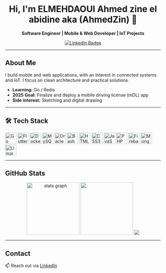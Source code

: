 <div align="center">
  <h1>Hi, I'm ELMEHDAOUI Ahmed zine el abidine aka (AhmedZin) 👋</h1>
  <p><strong>Software Engineer | Mobile & Web Developer | IoT Projects</strong></p>
  <a href="https://www.linkedin.com/in/ahmed-elmehdaoui-234182278/" target="_blank">
    <img src="https://img.shields.io/badge/LinkedIn-Connect-blue?style=for-the-badge&logo=linkedin" alt="LinkedIn Badge">
  </a>
</div>

---

## About Me

I build mobile and web applications, with an interest in connected systems and IoT. I focus on clean architecture and practical solutions.

- **Learning:** Go / Redis
- **2025 Goal:** Finalize and deploy a mobile driving license (mDL) app
- **Side interest:** Sketching and digital drawing

---

## 🛠 Tech Stack

<p align="left">
  <img alt="Go" width="36px" src="https://go.dev/blog/go-brand/Go-Logo/SVG/Go-Logo_Blue.svg" />
  <img alt="Flutter" width="36px" src="https://cdn.jsdelivr.net/gh/devicons/devicon/icons/flutter/flutter-original.svg" />
  <img alt="Docker" width="36px" src="https://www.svgrepo.com/show/349342/docker.svg" />
  <img alt="MySQL" width="36px" src="https://cdn.jsdelivr.net/gh/devicons/devicon/icons/mysql/mysql-original.svg" />
  <img alt="Oracle" width="36px" src="https://cdn.jsdelivr.net/gh/devicons/devicon/icons/oracle/oracle-original.svg" />
  <img alt="Bash" width="36px" src="https://upload.wikimedia.org/wikipedia/commons/thumb/4/4b/Bash_Logo_Colored.svg/512px-Bash_Logo_Colored.svg.png" />
  <img alt="HTML5" width="36px" src="https://cdn.jsdelivr.net/gh/devicons/devicon/icons/html5/html5-original.svg" />
  <img alt="CSS3" width="36px" src="https://cdn.jsdelivr.net/gh/devicons/devicon/icons/css3/css3-original.svg" />
  <img alt="JavaScript" width="36px" src="https://cdn.jsdelivr.net/gh/devicons/devicon/icons/javascript/javascript-original.svg" />
  <img alt="PHP" width="36px" src="https://upload.wikimedia.org/wikipedia/commons/thumb/2/27/PHP-logo.svg/711px-PHP-logo.svg.png" />
  <img alt="Firebase" width="36px" src="https://cdn.jsdelivr.net/gh/devicons/devicon/icons/firebase/firebase-plain.svg" />
  <img alt="MongoDB" width="36px" src="https://cdn.jsdelivr.net/gh/devicons/devicon/icons/mongodb/mongodb-original.svg" />
  <img alt="Linux" width="36px" src="https://upload.wikimedia.org/wikipedia/commons/thumb/f/f1/Icons8_flat_linux.svg/512px-Icons8_flat_linux.svg.png" />
</p>

---

## GitHub Stats

<div align="center">
  <img src="https://github-readme-stats.vercel.app/api?username=ELMEHDAOUIAhmed&hide_title=false&hide_rank=true&show_icons=true&include_all_commits=true&count_private=true&disable_animations=false&theme=graywhite&locale=en&hide_border=false" height="170" alt="stats graph" />
  <img src="https://github-readme-stats.vercel.app/api/top-langs?username=ELMEHDAOUIAhmed&layout=compact&card_width=320&langs_count=6&theme=graywhite" height="170" />
  <!-- <img src="https://streak-stats.demolab.com/?user=ELMEHDAOUIAhmed&theme=graywhite&card_height=170" height="170" /> -->
  <img src= "https://streak-stats.demolab.com?user=ELMEHDAOUIAhmed&border_radius=4.9" />
</div>

---

## Contact

📫 Reach out via [LinkedIn](https://www.linkedin.com/in/ahmed-elmehdaoui-234182278/)

